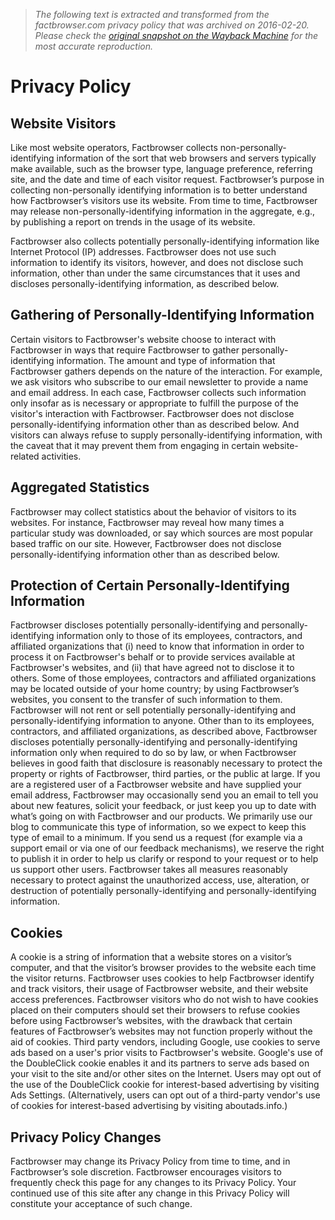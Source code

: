 > *The following text is extracted and transformed from the factbrowser.com privacy policy that was archived on 2016-02-20. Please check the [original snapshot on the Wayback Machine](https://web.archive.org/web/20160220041600id_/http%3A//www.factbrowser.com/privacy) for the most accurate reproduction.*

# Privacy Policy

## Website Visitors

Like most website operators, Factbrowser collects non-personally-identifying information of the sort that web browsers and servers typically make available, such as the browser type, language preference, referring site, and the date and time of each visitor request. Factbrowser’s purpose in collecting non-personally identifying information is to better understand how Factbrowser’s visitors use its website. From time to time, Factbrowser may release non-personally-identifying information in the aggregate, e.g., by publishing a report on trends in the usage of its website.

Factbrowser also collects potentially personally-identifying information like Internet Protocol (IP) addresses. Factbrowser does not use such information to identify its visitors, however, and does not disclose such information, other than under the same circumstances that it uses and discloses personally-identifying information, as described below.

## Gathering of Personally-Identifying Information

Certain visitors to Factbrowser's website choose to interact with Factbrowser in ways that require Factbrowser to gather personally-identifying information. The amount and type of information that Factbrowser gathers depends on the nature of the interaction. For example, we ask visitors who subscribe to our email newsletter to provide a name and email address. In each case, Factbrowser collects such information only insofar as is necessary or appropriate to fulfill the purpose of the visitor's interaction with Factbrowser. Factbrowser does not disclose personally-identifying information other than as described below. And visitors can always refuse to supply personally-identifying information, with the caveat that it may prevent them from engaging in certain website-related activities.

## Aggregated Statistics

Factbrowser may collect statistics about the behavior of visitors to its websites. For instance, Factbrowser may reveal how many times a particular study was downloaded, or say which sources are most popular based traffic on our site. However, Factbrowser does not disclose personally-identifying information other than as described below.

## Protection of Certain Personally-Identifying Information

Factbrowser discloses potentially personally-identifying and personally-identifying information only to those of its employees, contractors, and affiliated organizations that (i) need to know that information in order to process it on Factbrowser's behalf or to provide services available at Factbrowser's websites, and (ii) that have agreed not to disclose it to others. Some of those employees, contractors and affiliated organizations may be located outside of your home country; by using Factbrowser’s websites, you consent to the transfer of such information to them. Factbrowser will not rent or sell potentially personally-identifying and personally-identifying information to anyone. Other than to its employees, contractors, and affiliated organizations, as described above, Factbrowser discloses potentially personally-identifying and personally-identifying information only when required to do so by law, or when Factbrowser believes in good faith that disclosure is reasonably necessary to protect the property or rights of Factbrowser, third parties, or the public at large. If you are a registered user of a Factbrowser website and have supplied your email address, Factbrowser may occasionally send you an email to tell you about new features, solicit your feedback, or just keep you up to date with what’s going on with Factbrowser and our products. We primarily use our blog to communicate this type of information, so we expect to keep this type of email to a minimum. If you send us a request (for example via a support email or via one of our feedback mechanisms), we reserve the right to publish it in order to help us clarify or respond to your request or to help us support other users. Factbrowser takes all measures reasonably necessary to protect against the unauthorized access, use, alteration, or destruction of potentially personally-identifying and personally-identifying information.

## Cookies

A cookie is a string of information that a website stores on a visitor’s computer, and that the visitor’s browser provides to the website each time the visitor returns. Factbrowser uses cookies to help Factbrowser identify and track visitors, their usage of Factbrowser website, and their website access preferences. Factbrowser visitors who do not wish to have cookies placed on their computers should set their browsers to refuse cookies before using Factbrowser’s websites, with the drawback that certain features of Factbrowser’s websites may not function properly without the aid of cookies. Third party vendors, including Google, use cookies to serve ads based on a user's prior visits to Factbrowser's website. Google's use of the DoubleClick cookie enables it and its partners to serve ads based on your visit to the site and/or other sites on the Internet. Users may opt out of the use of the DoubleClick cookie for interest-based advertising by visiting Ads Settings. (Alternatively, users can opt out of a third-party vendor's use of cookies for interest-based advertising by visiting aboutads.info.)

## Privacy Policy Changes

Factbrowser may change its Privacy Policy from time to time, and in Factbrowser’s sole discretion. Factbrowser encourages visitors to frequently check this page for any changes to its Privacy Policy. Your continued use of this site after any change in this Privacy Policy will constitute your acceptance of such change.
